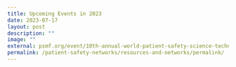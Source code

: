 ```yaml
---
title: Upcoming Events in 2023
date: 2023-07-17
layout: post
description: ""
image: ""
external: psmf.org/event/10th-annual-world-patient-safety-science-technology-summit/
permalink: /patient-safety-networks/resources-and-networks/permalink/
---
```


